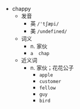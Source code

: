 - chappy
  - 发音
    - 英 `/'tʃæpi/`
    - 美 `/undefined/`
  - 词义
    - n. 家伙
    - `a  chap `
  - 近义词
    - n. 家伙；花花公子
      - `apple`
      - `customer`
      - `fellow`
      - `guy`
      - `bird`
